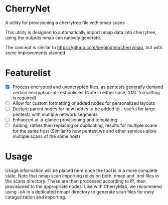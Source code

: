 # CherryNet
A utility for provisioning a cherrytree file with nmap scans

This utility is designed to automatically import nmap data into cherrytree, using the outputs nmap can natively generate. 

The concept is similar to https://github.com/sergiodmn/cherrymap, but with some improvements planned

# Featurelist
- [X] Process encrypted and unencrypted files, as pentests generally demand certain encryption-at-rest policies (Note in either case, XML formatting is required)
- [ ] Allow for custom formatting of added nodes for personalized layouts
- [ ] Declare parent nodes for new nodes to be added to - useful for large pentests with multiple network segments
- [ ] Enhanced at-a-glance provisioning and templating
- [ ] Adding, rather than replacing or duplicating, results for multiple scans for the same host (Similar to how pentest.ws and other services allow multiple scans of the same host)

# Usage
Usage information will be placed here once the tool is in a more complete state. 
Note that nmap scan importing relies on both .nmap and .xml files in the scans directory. These are then processed according to IP, then provisioned to the appropriate nodes. Like with CherryMap, we recommend using -oA in a dedicated nmap/ directory to generate scan files for easy catagorization and importing. 
